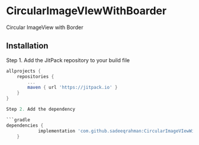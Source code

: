 # CircularImageVIewWithBoarder

Circular ImageView with Border

## Installation

Step 1. Add the JitPack repository to your build file

```gradle
allprojects {
    repositories {
        ...
        maven { url 'https://jitpack.io' }
    }
}

Step 2. Add the dependency

```gradle
dependencies {
	        implementation 'com.github.sadeeqrahman:CircularImageVIewWithBoarder:1.0.0'
	}
